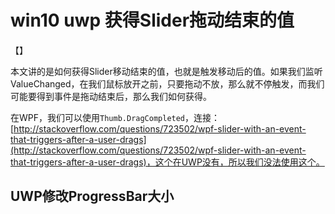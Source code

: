 # win10 uwp 获得Slider拖动结束的值

【】

本文讲的是如何获得Slider移动结束的值，也就是触发移动后的值。如果我们监听ValueChanged，在我们鼠标放开之前，只要拖动不放，那么就不停触发，而我们可能要得到事件是拖动结束后，那么我们如何获得。
<!--more-->

<div id="toc"></div>

在WPF，我们可以使用`Thumb.DragCompleted`，连接：[http://stackoverflow.com/questions/723502/wpf-slider-with-an-event-that-triggers-after-a-user-drags](http://stackoverflow.com/questions/723502/wpf-slider-with-an-event-that-triggers-after-a-user-drags)，这个在UWP没有，所以我们没法使用这个。

## UWP修改ProgressBar大小



